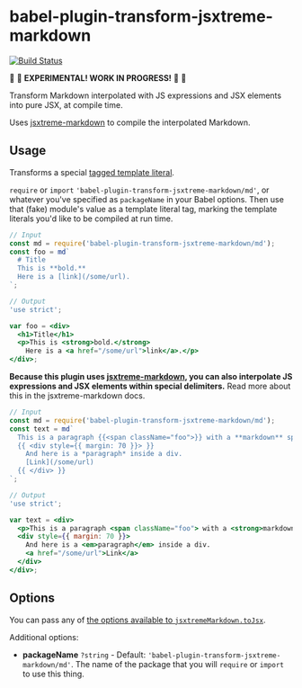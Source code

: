# babel-plugin-transform-jsxtreme-markdown

[![Build Status](https://travis-ci.org/mapbox/babel-plugin-transform-jsxtreme-markdown.svg?branch=master)](https://travis-ci.org/mapbox/babel-plugin-transform-jsxtreme-markdown)

🚧 🚧 **EXPERIMENTAL! WORK IN PROGRESS!** 🚧 🚧

Transform Markdown interpolated with JS expressions and JSX elements into pure JSX, at compile time.

Uses [jsxtreme-markdown](https://github.com/mapbox/jsxtreme-markdown) to compile the interpolated Markdown.

## Usage

Transforms a special [tagged template literal](https://developer.mozilla.org/en-US/docs/Web/JavaScript/Reference/Template_literals#Tagged_template_literals).

`require` or `import` `'babel-plugin-transform-jsxtreme-markdown/md'`, or whatever you've specified as `packageName` in your Babel options.
Then use that (fake) module's value as a template literal tag, marking the template literals you'd like to be compiled at run time.

```jsx
// Input
const md = require('babel-plugin-transform-jsxtreme-markdown/md');
const foo = md`
  # Title
  This is **bold.**
  Here is a [link](/some/url).
`;

// Output
'use strict';

var foo = <div>
  <h1>Title</h1>
  <p>This is <strong>bold.</strong>
    Here is a <a href="/some/url">link</a>.</p>
</div>;
```

**Because this plugin uses [jsxtreme-markdown](https://github.com/mapbox/jsxtreme-markdown), you can also interpolate JS expressions and JSX elements within special delimiters.**
Read more about this in the jsxtreme-markdown docs.

```jsx
// Input
const md = require('babel-plugin-transform-jsxtreme-markdown/md');
const text = md`
  This is a paragraph {{<span className="foo">}} with a **markdown** span inside {{</span>}}
  {{ <div style={{ margin: 70 }}> }}
    And here is a *paragraph* inside a div.
    [Link](/some/url)
  {{ </div> }}
`;

// Output
'use strict';

var text = <div>
  <p>This is a paragraph <span className="foo"> with a <strong>markdown</strong> span inside </span></p>
  <div style={{ margin: 70 }}>
    And here is a <em>paragraph</em> inside a div.
    <a href="/some/url">Link</a>
  </div>
</div>;
```

## Options

You can pass any of [the options available to `jsxtremeMarkdown.toJsx`](https://github.com/mapbox/jsxtreme-markdown#tojsx).

Additional options:

- **packageName** `?string` - Default: `'babel-plugin-transform-jsxtreme-markdown/md'`.
  The name of the package that you will `require` or `import` to use this thing.
